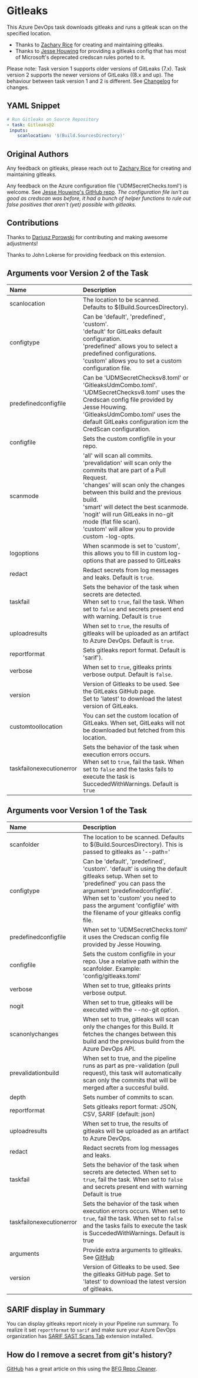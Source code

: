 # Gitleaks

This Azure DevOps task downloads gitleaks and runs a gitleak scan on the specified location. 

- Thanks to [Zachary Rice](https://github.com/zricethezav) for creating and maintaining gitleaks.
- Thanks to [Jesse Houwing](https://github.com/jessehouwing) for providing a gitleaks config that has most of Microsoft's deprecated credscan rules ported to it.

Please note: Task version 1 supports older versions of GitLeaks (7.x). Task version 2 supports the newer versions of GitLeaks ((8.x and up). 
The behaviour between task version 1 and 2 is different. See [Changelog](CHANGELOG.MD) for changes.

## YAML Snippet

```yaml
# Run Gitleaks on Source Repository
- task: Gitleaks@2
 inputs:
    scanlocation: '$(Build.SourcesDirectory)'
```

## Original Authors

Any feedback on gitleaks, please reach out to [Zachary Rice](https://github.com/zricethezav) for creating and maintaining gitleaks.

Any feedback on the Azure configuration file ('UDMSecretChecks.toml') is welcome. See [Jesse Houwing's GitHub repo](https://github.com/jessehouwing/gitleaks-azure). 
*The configuration file isn't as good as credscan was before, it had a bunch of helper functions to rule out false positives that aren't (yet) possible with gitleaks.*

## Contributions

Thanks to [Dariusz Porowski](https://github.com/DariuszPorowski) for contributing and making awesome adjustments!

Thanks to John Lokerse for providing feedback on this extension.

## Arguments voor Version 2 of the Task

| Name | Description |
| :-----|:------------ |
| scanlocation | The location to be scanned.<br/>Defaults to $(Build.SourcesDirectory). |
| configtype | Can be 'default', 'predefined', 'custom'.<br/>'default' for GitLeaks default configuration.<br/>'predefined' allows you to select a predefined configurations.<br/>'custom' allows you to set a custom configuration file. |
| predefinedconfigfile | Can be 'UDMSecretChecksv8.toml' or 'GitleaksUdmCombo.toml'.<br/>'UDMSecretChecksv8.toml' uses the Credscan config file provided by Jesse Houwing.<br/>'GitleaksUdmCombo.toml' uses the default GitLeaks configuration icm the CredScan configuration.|
| configfile | Sets the custom configfile in your repo. |
| scanmode | 'all' will scan all commits.<br/>'prevalidation' will scan only the commits that are part of a Pull Request.<br/>'changes' will scan only the changes between this build and the previous build.<br/>'smart' will detect the best scanmode.<br/>'nogit' will run GitLeaks in no-git mode (flat file scan).<br/>'custom' will allow you to provide custom -log-opts.|
| logoptions | When scanmode is set to 'custom', this allows you to fill in custom log-options that are passed to GitLeaks |
| redact | Redact secrets from log messages and leaks. Default is `true`. |
| taskfail | Sets the behavior of the task when secrets are detected.<br/>When set to `true`, fail the task. When set to `false` and secrets present end with warning. Default is `true` |
| uploadresults | When set to `true`, the results of gitleaks will be uploaded as an artifact to Azure DevOps. Default is `true`.|
| reportformat | Sets gitleaks report format. Default is 'sarif'). |
| verbose | When set to `true`, gitleaks prints verbose output. Default is `false`. |
| version | Version of Gitleaks to be used. See the GitLeaks GitHub page.<br/>Set to 'latest' to download the latest version of GitLeaks. |
| customtoollocation | You can set the custom location of GitLeaks. When set, GitLeaks will not be downloaded but fetched from this location.|
| taskfailonexecutionerror | Sets the behavior of the task when execution errors occurs.<br/>When set to `true`, fail the task. When set to `false` and the tasks fails to execute the task is SuccededWithWarnings. Default is `true` |

## Arguments voor Version 1 of the Task

| Name | Description |
| :-----|:------------ |
| scanfolder | The location to be scanned. Defaults to $(Build.SourcesDirectory). This is passed to gitleaks as '--path=' |
| configtype | Can be 'default', 'predefined', 'custom'. 'default' is using the default gitleaks setup. When set to 'predefined' you can pass the argument 'predefinedconfigfile'. When set to 'custom' you need to pass the argument 'configfile' with the filename of your gitleaks config file. |
| predefinedconfigfile | When set to 'UDMSecretChecks.toml' it uses the Credscan config file provided by Jesse Houwing. |
| configfile | Sets the custom configfile in your repo. Use a relative path within the scanfolder. Example: 'config/gitleaks.toml' |
| verbose | When set to true, gitleaks prints verbose output. |
| nogit | When set to true, gitleaks will be executed with the --no-git option. |
| scanonlychanges | When set to true, gitleaks will scan only the changes for this Build. It fetches the changes between this build and the previous build from the Azure DevOps API. |
| prevalidationbuild | When set to true, and the pipeline runs as part as pre-validation (pull request), this task will automatically scan only the commits that will be merged after a succesful build. |
| depth | Sets number of commits to scan. |
| reportformat | Sets gitleaks report format: JSON, CSV, SARIF (default: json) |
| uploadresults | When set to true, the results of gitleaks will be uploaded as an artifact to Azure DevOps. |
| redact | Redact secrets from log messages and leaks. |
| taskfail | Sets the behavior of the task when secrets are detected. When set to `true`, fail the task. When set to `false` and secrets present end with warning Default is true |
| taskfailonexecutionerror | Sets the behavior of the task when execution errors occurs. When set to `true`, fail the task. When set to `false` and the tasks fails to execute the task is SuccededWithWarnings. Default is true |
| arguments | Provide extra arguments to gitleaks. See [GitHub](https://github.com/zricethezav/gitleaks#usage-and-options) |
| version | Version of Gitleaks to be used. See the gitleaks GitHub page. Set to 'latest' to download the latest version of gitleaks. |

## SARIF display in Summary

You can display gitleaks report nicely in your Pipeline run summary. To realize it set `reportformat` to `sarif` and make sure your Azure DevOps organization has [SARIF SAST Scans Tab](https://marketplace.visualstudio.com/items?itemName=sariftools.scans) extension installed.

## How do I remove a secret from git's history?

[GitHub](https://docs.github.com/en/github/authenticating-to-github/removing-sensitive-data-from-a-repository) has a great article on this using the [BFG Repo Cleaner](https://rtyley.github.io/bfg-repo-cleaner/).
